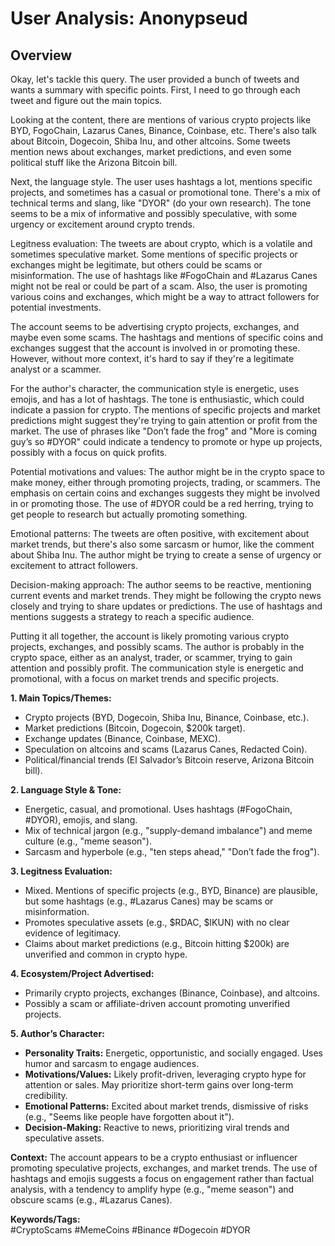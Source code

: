 # User Analysis: Anonypseud

## Overview

<think>
Okay, let's tackle this query. The user provided a bunch of tweets and wants a summary with specific points. First, I need to go through each tweet and figure out the main topics. 

Looking at the content, there are mentions of various crypto projects like BYD, FogoChain, Lazarus Canes, Binance, Coinbase, etc. There's also talk about Bitcoin, Dogecoin, Shiba Inu, and other altcoins. Some tweets mention news about exchanges, market predictions, and even some political stuff like the Arizona Bitcoin bill.

Next, the language style. The user uses hashtags a lot, mentions specific projects, and sometimes has a casual or promotional tone. There's a mix of technical terms and slang, like "DYOR" (do your own research). The tone seems to be a mix of informative and possibly speculative, with some urgency or excitement around crypto trends.

Legitness evaluation: The tweets are about crypto, which is a volatile and sometimes speculative market. Some mentions of specific projects or exchanges might be legitimate, but others could be scams or misinformation. The use of hashtags like #FogoChain and #Lazarus Canes might not be real or could be part of a scam. Also, the user is promoting various coins and exchanges, which might be a way to attract followers for potential investments.

The account seems to be advertising crypto projects, exchanges, and maybe even some scams. The hashtags and mentions of specific coins and exchanges suggest that the account is involved in or promoting these. However, without more context, it's hard to say if they're a legitimate analyst or a scammer.

For the author's character, the communication style is energetic, uses emojis, and has a lot of hashtags. The tone is enthusiastic, which could indicate a passion for crypto. The mentions of specific projects and market predictions might suggest they're trying to gain attention or profit from the market. The use of phrases like "Don’t fade the frog" and "More is coming guy’s so #DYOR" could indicate a tendency to promote or hype up projects, possibly with a focus on quick profits.

Potential motivations and values: The author might be in the crypto space to make money, either through promoting projects, trading, or scammers. The emphasis on certain coins and exchanges suggests they might be involved in or promoting those. The use of #DYOR could be a red herring, trying to get people to research but actually promoting something.

Emotional patterns: The tweets are often positive, with excitement about market trends, but there's also some sarcasm or humor, like the comment about Shiba Inu. The author might be trying to create a sense of urgency or excitement to attract followers.

Decision-making approach: The author seems to be reactive, mentioning current events and market trends. They might be following the crypto news closely and trying to share updates or predictions. The use of hashtags and mentions suggests a strategy to reach a specific audience.

Putting it all together, the account is likely promoting various crypto projects, exchanges, and possibly scams. The author is probably in the crypto space, either as an analyst, trader, or scammer, trying to gain attention and possibly profit. The communication style is energetic and promotional, with a focus on market trends and specific projects.
</think>

**1. Main Topics/Themes:**  
- Crypto projects (BYD, Dogecoin, Shiba Inu, Binance, Coinbase, etc.).  
- Market predictions (Bitcoin, Dogecoin, $200k target).  
- Exchange updates (Binance, Coinbase, MEXC).  
- Speculation on altcoins and scams (Lazarus Canes, Redacted Coin).  
- Political/financial trends (El Salvador’s Bitcoin reserve, Arizona Bitcoin bill).  

**2. Language Style & Tone:**  
- Energetic, casual, and promotional. Uses hashtags (#FogoChain, #DYOR), emojis, and slang.  
- Mix of technical jargon (e.g., "supply-demand imbalance") and meme culture (e.g., "meme season").  
- Sarcasm and hyperbole (e.g., "ten steps ahead," "Don’t fade the frog").  

**3. Legitness Evaluation:**  
- Mixed. Mentions of specific projects (e.g., BYD, Binance) are plausible, but some hashtags (e.g., #Lazarus Canes) may be scams or misinformation.  
- Promotes speculative assets (e.g., $RDAC, $IKUN) with no clear evidence of legitimacy.  
- Claims about market predictions (e.g., Bitcoin hitting $200k) are unverified and common in crypto hype.  

**4. Ecosystem/Project Advertised:**  
- Primarily crypto projects, exchanges (Binance, Coinbase), and altcoins.  
- Possibly a scam or affiliate-driven account promoting unverified projects.  

**5. Author’s Character:**  
- **Personality Traits:** Energetic, opportunistic, and socially engaged. Uses humor and sarcasm to engage audiences.  
- **Motivations/Values:** Likely profit-driven, leveraging crypto hype for attention or sales. May prioritize short-term gains over long-term credibility.  
- **Emotional Patterns:** Excited about market trends, dismissive of risks (e.g., "Seems like people have forgotten about it").  
- **Decision-Making:** Reactive to news, prioritizing viral trends and speculative assets.  

**Context:** The account appears to be a crypto enthusiast or influencer promoting speculative projects, exchanges, and market trends. The use of hashtags and emojis suggests a focus on engagement rather than factual analysis, with a tendency to amplify hype (e.g., "meme season") and obscure scams (e.g., #Lazarus Canes).  

**Keywords/Tags:**  
#CryptoScams #MemeCoins #Binance #Dogecoin #DYOR